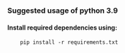 ### Suggested usage of python 3.9

#### Install required dependencies using:

        pip install -r requirements.txt